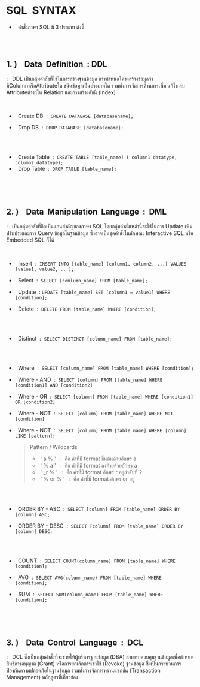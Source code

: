 # SQL  &nbsp;SYNTAX

- &nbsp; คำสั่งภาษา SQL มี 3 ประเภท ดังนี้

<br/><br/>

## 1.&nbsp;) &nbsp;&nbsp; Data &nbsp;Definition &nbsp;:&nbsp;DDL
:&nbsp;&nbsp; DDL เป็นกลุ่มคำสั่งที่ใช้ในการสร้างฐานข้อมูล การกำหนดโครงสร้างข้อมูลว่ามีColumnหรือAttributeใด  ชนิดข้อมูลเป็นประเภทใด รวมทั้งการจัดการด้านการเพิ่ม แก้ไข ลบ Attributeต่างๆใน Relation และการสร้างดัชนี (Index)

<br/>

   - &nbsp; Create DB &nbsp;:&nbsp; ```CREATE DATABASE [databasename];```
   
   - &nbsp; Drop DB &nbsp;:&nbsp; ```DROP DATABASE [databasename];```

   <br/><br/>

   - &nbsp; Create Table &nbsp;:&nbsp; ```CREATE TABLE [table_name] ( column1 datatype, column2 datatype);```
   - &nbsp; Drop Table &nbsp;:&nbsp; ```DROP TABLE [table_name];```

<br/><br/><br/>

 ## 2.&nbsp;) &nbsp;&nbsp; Data &nbsp;Manipulation &nbsp;Language &nbsp;:&nbsp; DML
:&nbsp;&nbsp;  เป็นกลุ่มคำสั่งที่ถือเป็นแกนสำคัญของภาษา SQL  โดยกลุ่มคำสั่งเหล่านี้จะใช้ในการ  Update   เพิ่ม   ปรับปรุงและการ    Query   ข้อมูลในฐานข้อมูล ซึ่งอาจเป็นชุดคำสั่งในลักษณะ Interactive SQL  หรือ  Embedded SQL ก็ได้

<br/>

   - &nbsp; Insert &nbsp;:&nbsp; ```INSERT INTO [table_name] (column1, column2, ...) VALUES (value1, value2, ...);```
   
   - &nbsp; Select &nbsp;:&nbsp; ```SELECT [comlumn_name] FROM [table_name];```

   - &nbsp; Update &nbsp;:&nbsp;```UPDATE [table_name] SET [column1 = value1] WHERE [condition];```

   - &nbsp; Delete &nbsp;:&nbsp; ```DELETE FROM [table_name] WHERE [condition];```

   <br/><br/>

   - &nbsp; Distinct &nbsp;:&nbsp; ```SELECT DISTINCT [column_name] FROM [table_name];```
     
   <br/><br/>
 
   - &nbsp; Where &nbsp;:&nbsp; ```SELECT [column_name] FROM [table_name] WHERE [condition];```
 
   - &nbsp; Where - AND &nbsp;:&nbsp; ```SELECT [column] FROM [table_name] WHERE [condition1] AND [condition2]```
 
   - &nbsp; Where - OR &nbsp;:&nbsp; ```SELECT [column] FROM [table_name] WHERE [condition1] OR [condition2]```
 
   - &nbsp; Where - NOT &nbsp;:&nbsp; ```SELECT [column] FROM [table_name] WHERE NOT [condition]```
 
   - &nbsp; Where - NOT &nbsp;:&nbsp; ```SELECT [column] FROM [table_name] WHERE [column] LIKE [pattern];```

       > Pattern / Wildcards
       > - &nbsp;'&nbsp;a&nbsp;%&nbsp;'&nbsp;  &nbsp;:&nbsp;  คือ ค่าที่มี format ขึ้นต้นด้วยอักษร a
       > - &nbsp;'&nbsp;%&nbsp;a&nbsp;'&nbsp;  &nbsp;:&nbsp;  คือ ค่าที่มี format ลงท้ายด้วยอักษร a
       > - &nbsp;'&nbsp;_r&nbsp;%&nbsp;'&nbsp;  &nbsp;:&nbsp;  คือ ค่าที่มี format อักษร r อยู่ลำดับที่ 2
       > - &nbsp;'&nbsp;%&nbsp;or&nbsp;%&nbsp;'&nbsp;  &nbsp;:&nbsp;  คือ ค่าที่มี format อักษร or อยู่
 
   <br/><br/>
 
   - &nbsp; ORDER BY - ASC &nbsp;:&nbsp; ```SELECT [column] FROM [table_name] ORDER BY [column] ASC;```
 
   - &nbsp; ORDER BY - DESC &nbsp;:&nbsp; ```SELECT [column] FROM [table_name] ORDER BY [column] DESC;```
 
   <br/><br/>
 
   - &nbsp; COUNT &nbsp;:&nbsp; ```SELECT COUNT(column_name) FROM [table_name] WHERE [condition];```
 
   - &nbsp; AVG &nbsp;:&nbsp; ```SELECT AVG(column_name) FROM [table_name] WHERE [condition];```
 
   - &nbsp; SUM &nbsp;:&nbsp; ```SELECT SUM(column_name) FROM [table_name] WHERE [condition];```

<br/><br/><br/>

 ## 3.&nbsp;) &nbsp;&nbsp; Data &nbsp;Control &nbsp;Language &nbsp;:&nbsp; DCL
:&nbsp;&nbsp;  DCL  ซึ่งเป็นกลุ่มคำสั่งที่จะช่วยให้ผู้บริหารฐานข้อมูล  (DBA) สามารถควบคุมฐานข้อมูลเพื่อกำหนดสิทธิการอนุญาต  (Grant)  หรือการยกเลิกการเข้าใช้ (Revoke)  ฐานข้อมูล ซึ่งเป็นกระบวนการป้องกันความปลอดภัยในฐานข้อมูล  รวมทั้งการจัดการทรานแซกชั่น (Transaction Management) หลักสูตรที่เกี่ยวข้อง

